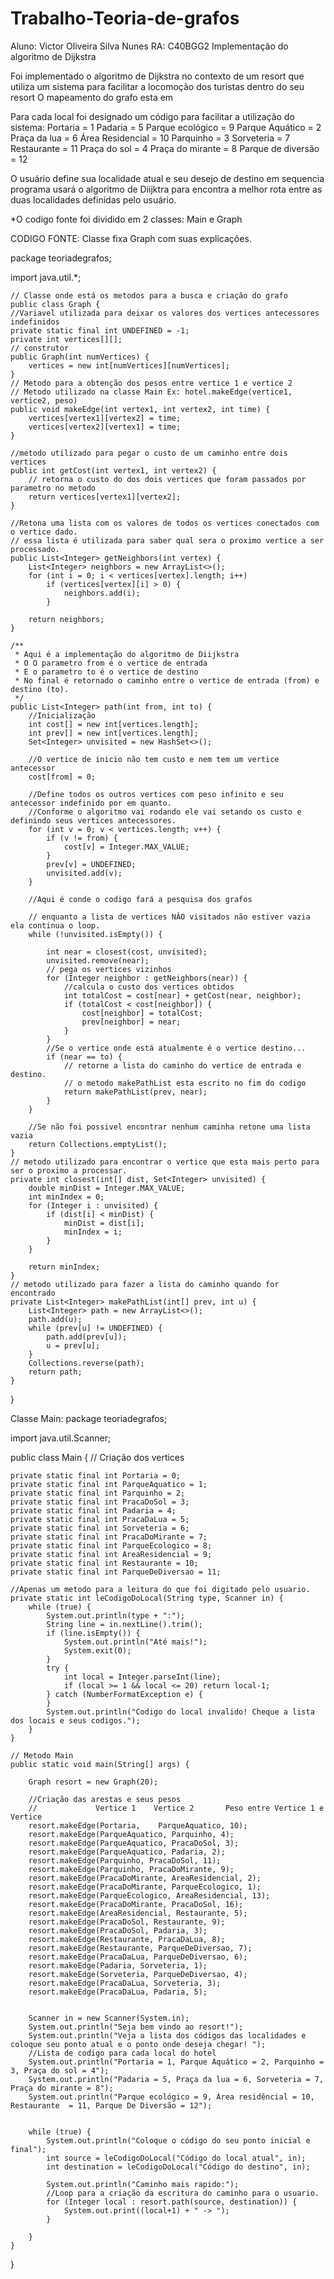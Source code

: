 # Trabalho-Teoria-de-grafos
Aluno: Victor Oliveira Silva Nunes RA: C40BGG2
Implementação do algoritmo de Dijkstra

Foi implementado o algoritmo de Dijkstra no contexto de um resort que utiliza um sistema para facilitar a locomoção dos turistas dentro do seu resort
O mapeamento do grafo esta em

Para cada local foi designado um código para facilitar a utilização do sistema:
Portaria = 1                Padaria = 5                  Parque ecológico = 9
Parque Aquático = 2    Praça da lua = 6          Área Residencial = 10
Parquinho = 3              Sorveteria = 7             Restaurante = 11
Praça do sol = 4          Praça do mirante = 8    Parque de diversão = 12

O usuário define sua localidade atual e seu desejo de destino em sequencia programa usará o algoritmo de Diijktra para encontra a melhor rota entre as duas localidades definidas pelo usuário.

*O codigo fonte foi dividido em 2 classes: Main e Graph

CODIGO FONTE:
Classe fixa Graph com suas explicações.

package teoriadegrafos;

import java.util.*;

    // Classe onde está os metodos para a busca e criação do grafo
    public class Graph {
    //Variavel utilizada para deixar os valores dos vertices antecessores indefinidos
    private static final int UNDEFINED = -1;
    private int vertices[][];
    // construtor
    public Graph(int numVertices) {
        vertices = new int[numVertices][numVertices];
    }
    // Metodo para a obtenção dos pesos entre vertice 1 e vertice 2
    // Metodo utilizado na classe Main Ex: hotel.makeEdge(vertice1, vertice2, peso)
    public void makeEdge(int vertex1, int vertex2, int time) {
        vertices[vertex1][vertex2] = time;
        vertices[vertex2][vertex1] = time;
    }
    
    //metodo utilizado para pegar o custo de um caminho entre dois vertices
    public int getCost(int vertex1, int vertex2) {
        // retorna o custo do dos dois vertices que foram passados por parametro no metodo
        return vertices[vertex1][vertex2];
    }

    //Retona uma lista com os valores de todos os vertices conectados com o vertice dado.
    // essa lista é utilizada para saber qual sera o proximo vertice a ser processado. 
    public List<Integer> getNeighbors(int vertex) {
        List<Integer> neighbors = new ArrayList<>();
        for (int i = 0; i < vertices[vertex].length; i++)
            if (vertices[vertex][i] > 0) {
                neighbors.add(i);
            }

        return neighbors;
    }

    /**
     * Aqui é a implementação do algoritmo de Diijkstra
     * O O parametro from é o vertice de entrada
     * E o parametro to é o vertice de destino
     * No final é retornado o caminho entre o vertice de entrada (from) e destino (to).
     */
    public List<Integer> path(int from, int to) {
        //Inicialização 
        int cost[] = new int[vertices.length];
        int prev[] = new int[vertices.length];
        Set<Integer> unvisited = new HashSet<>();

        //O vertice de inicio não tem custo e nem tem um vertice antecessor
        cost[from] = 0;

        //Define todos os outros vertices com peso infinito e seu antecessor indefinido por em quanto.
        //Conforme o algoritmo vai rodando ele vai setando os custo e definindo seus vertices antecessores.
        for (int v = 0; v < vertices.length; v++) {
            if (v != from) {
                cost[v] = Integer.MAX_VALUE;
            }
            prev[v] = UNDEFINED;
            unvisited.add(v);
        }

        //Aqui é conde o codigo fará a pesquisa dos grafos 
        
        // enquanto a lista de vertices NÂO visitados não estiver vazia ela continua o loop.
        while (!unvisited.isEmpty()) { 
            
            int near = closest(cost, unvisited);
            unvisited.remove(near);
            // pega os vertices vizinhos 
            for (Integer neighbor : getNeighbors(near)) {
                //calcula o custo dos vertices obtidos
                int totalCost = cost[near] + getCost(near, neighbor);
                if (totalCost < cost[neighbor]) {
                    cost[neighbor] = totalCost;
                    prev[neighbor] = near;
                }
            }
            //Se o vertice onde está atualmente é o vertice destino... 
            if (near == to) {
                // retorne a lista do caminho do vertice de entrada e destino.
                // o metodo makePathList esta escrito no fim do codigo
                return makePathList(prev, near);
            }
        }

        //Se não foi possivel encontrar nenhum caminha retone uma lista vazia 
        return Collections.emptyList();
    }
    // metodo utilizado para encontrar o vertice que esta mais perto para ser o proximo a processar.
    private int closest(int[] dist, Set<Integer> unvisited) {
        double minDist = Integer.MAX_VALUE;
        int minIndex = 0;
        for (Integer i : unvisited) {
            if (dist[i] < minDist) {
                minDist = dist[i];
                minIndex = i;
            }
        }
        
        return minIndex;
    }
    // metodo utilizado para fazer a lista do caminho quando for encontrado 
    private List<Integer> makePathList(int[] prev, int u) {
        List<Integer> path = new ArrayList<>();
        path.add(u);
        while (prev[u] != UNDEFINED) {
            path.add(prev[u]);
            u = prev[u];
        }
        Collections.reverse(path);
        return path;
    }
}

 Classe Main:
 package teoriadegrafos;

import java.util.Scanner;

public class Main {
    // Criação dos vertices
    
    private static final int Portaria = 0;
    private static final int ParqueAquatico = 1;
    private static final int Parquinho = 2;
    private static final int PracaDoSol = 3;
    private static final int Padaria = 4;
    private static final int PracaDaLua = 5;
    private static final int Sorveteria = 6;
    private static final int PracaDoMirante = 7;
    private static final int ParqueEcologico = 8;
    private static final int AreaResidencial = 9;
    private static final int Restaurante = 10;
    private static final int ParqueDeDiversao = 11;
    
    //Apenas um metodo para a leitura do que foi digitado pelo usuario.
    private static int leCodigoDoLocal(String type, Scanner in) {
        while (true) {
            System.out.println(type + ":");
            String line = in.nextLine().trim();
            if (line.isEmpty()) {
                System.out.println("Até mais!");
                System.exit(0);
            }
            try {
                int local = Integer.parseInt(line);
                if (local >= 1 && local <= 20) return local-1;
            } catch (NumberFormatException e) {
            }
            System.out.println("Codigo do local invalido! Cheque a lista dos locais e seus codigos.");
        }
    }

    // Metodo Main
    public static void main(String[] args) {
        
        Graph resort = new Graph(20);

        //Criação das arestas e seus pesos 
        //             Vertice 1    Vertice 2       Peso entre Vertice 1 e Vertice      
        resort.makeEdge(Portaria,    ParqueAquatico, 10); 
        resort.makeEdge(ParqueAquatico, Parquinho, 4);
        resort.makeEdge(ParqueAquatico, PracaDoSol, 3);
        resort.makeEdge(ParqueAquatico, Padaria, 2);
        resort.makeEdge(Parquinho, PracaDoSol, 11);
        resort.makeEdge(Parquinho, PracaDoMirante, 9);
        resort.makeEdge(PracaDoMirante, AreaResidencial, 2);
        resort.makeEdge(PracaDoMirante, ParqueEcologico, 1);
        resort.makeEdge(ParqueEcologico, AreaResidencial, 13);
        resort.makeEdge(PracaDoMirante, PracaDoSol, 16);
        resort.makeEdge(AreaResidencial, Restaurante, 5);
        resort.makeEdge(PracaDoSol, Restaurante, 9);
        resort.makeEdge(PracaDoSol, Padaria, 3);
        resort.makeEdge(Restaurante, PracaDaLua, 8);
        resort.makeEdge(Restaurante, ParqueDeDiversao, 7);
        resort.makeEdge(PracaDaLua, ParqueDeDiversao, 6);
        resort.makeEdge(Padaria, Sorveteria, 1);
        resort.makeEdge(Sorveteria, ParqueDeDiversao, 4);
        resort.makeEdge(PracaDaLua, Sorveteria, 3);
        resort.makeEdge(PracaDaLua, Padaria, 5);
        

        Scanner in = new Scanner(System.in);
        System.out.println("Seja bem vindo ao resort!");
        System.out.println("Veja a lista dos códigos das localidades e coloque seu ponto atual e o ponto onde deseja chegar! ");
        //Lista de codigo para cada local do hotel
        System.out.println("Portaria = 1, Parque Aquático = 2, Parquinho = 3, Praça do sol = 4");
        System.out.println("Padaria = 5, Praça da lua = 6, Sorveteria = 7, Praça do mirante = 8");
        System.out.println("Parque ecológico = 9, Área residêncial = 10, Restaurante  = 11, Parque De Diversão = 12");
        

        while (true) {
            System.out.println("Coloque o código do seu ponto inicial e final");
            int source = leCodigoDoLocal("Código do local atual", in);
            int destination = leCodigoDoLocal("Código do destino", in);

            System.out.println("Caminho mais rapido:");
            //Loop para a criação da escritura do caminho para o usuario.
            for (Integer local : resort.path(source, destination)) {
                System.out.print((local+1) + " -> ");
            }

        }
    }
}
